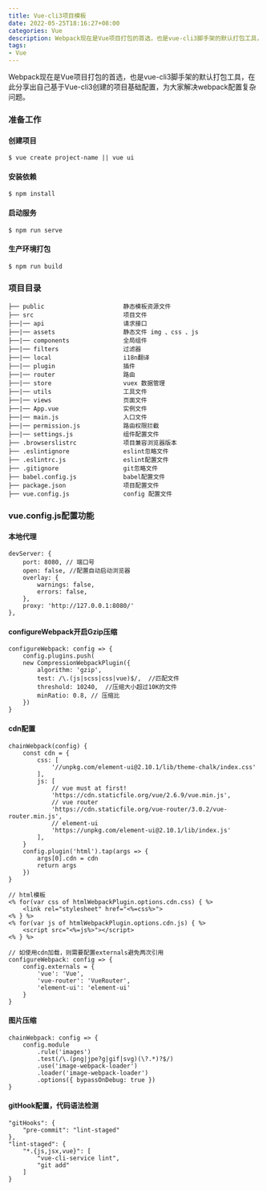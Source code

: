 ```yaml
---
title: Vue-cli3项目模板
date: 2022-05-25T18:16:27+08:00
categories: Vue
description: Webpack现在是Vue项目打包的首选，也是vue-cli3脚手架的默认打包工具，在此分享出自己基于Vue-cli3创建的项目基础配置，为大家解决webpack配置复杂问题。
tags: 
- Vue
---
```

Webpack现在是Vue项目打包的首选，也是vue-cli3脚手架的默认打包工具，在此分享出自己基于Vue-cli3创建的项目基础配置，为大家解决webpack配置复杂问题。

### 准备工作

#### 创建项目
```
$ vue create project-name || vue ui
```

#### 安装依赖
```
$ npm install
```

#### 启动服务
```
$ npm run serve
```

#### 生产环境打包
```
$ npm run build
```


<!--more-->

### 项目目录

    ├── public                      静态模板资源文件
    ├── src                         项目文件
    ├──|── api                      请求接口
    ├──|── assets                   静态文件 img 、css 、js    
    ├──|── components               全局组件
    ├──|── filters                  过滤器
    ├──|── local                    i18n翻译
    ├──|── plugin                   插件
    ├──|── router                   路由
    ├──|── store                    vuex 数据管理
    ├──|── utils                    工具文件
    ├──|── views                    页面文件
    ├──|── App.vue                  实例文件
    ├──|── main.js                  入口文件
    ├──|── permission.js            路由权限拦截
    ├──|── settings.js              组件配置文件
    ├── .browserslistrc             项目兼容浏览器版本
    ├── .eslintignore               eslint忽略文件
    ├── .eslintrc.js                eslint配置文件
    ├── .gitignore                  git忽略文件
    ├── babel.config.js             babel配置文件
    ├── package.json                项目配置文件
    ├── vue.config.js               config 配置文件


### vue.config.js配置功能

#### 本地代理
```
devServer: {
    port: 8080, // 端口号
    open: false, //配置自动启动浏览器
    overlay: {
        warnings: false,
        errors: false,
    },
    proxy: 'http://127.0.0.1:8080/'
},
```

#### configureWebpack开启Gzip压缩
```
configureWebpack: config => {
    config.plugins.push(
    new CompressionWebpackPlugin({
        algorithm: 'gzip',
        test: /\.(js|scss|css|vue)$/,  //匹配文件
        threshold: 10240,  //压缩大小超过10K的文件
        minRatio: 0.8, // 压缩比
    })
}
```

#### cdn配置
```
chainWebpack(config) {
    const cdn = {
        css: [
            '//unpkg.com/element-ui@2.10.1/lib/theme-chalk/index.css'
        ],
        js: [
            // vue must at first!
            'https://cdn.staticfile.org/vue/2.6.9/vue.min.js',
            // vue router
            'https://cdn.staticfile.org/vue-router/3.0.2/vue-router.min.js',
            // element-ui
            'https://unpkg.com/element-ui@2.10.1/lib/index.js'
        ],
    }
    config.plugin('html').tap(args => {
        args[0].cdn = cdn
        return args
    })
}

// html模板
<% for(var css of htmlWebpackPlugin.options.cdn.css) { %>
    <link rel="stylesheet" href="<%=css%>">
<% } %>
<% for(var js of htmlWebpackPlugin.options.cdn.js) { %>
    <script src="<%=js%>"></script>
<% } %>

// 如使用cdn加载，则需要配置externals避免两次引用
configureWebpack: config => {
    config.externals = {
        'vue': 'Vue',
        'vue-router': 'VueRouter',
        'element-ui': 'element-ui'
    }
}
```

#### 图片压缩
```
chainWebpack: config => {
	config.module
		.rule('images')
		.test(/\.(png|jpe?g|gif|svg)(\?.*)?$/)
		.use('image-webpack-loader')
		.loader('image-webpack-loader')
		.options({ bypassOnDebug: true })
}
```

#### gitHook配置，代码语法检测
```
"gitHooks": {
    "pre-commit": "lint-staged"
},
"lint-staged": {
    "*.{js,jsx,vue}": [
        "vue-cli-service lint",
        "git add"
    ]
}
```